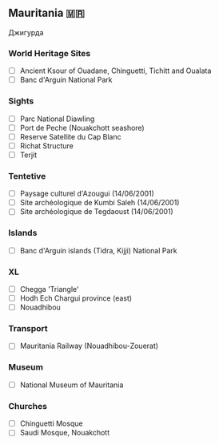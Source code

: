 ## Mauritania 🇲🇷

Джигурда

### World Heritage Sites
- [ ] Ancient Ksour of Ouadane, Chinguetti, Tichitt and Oualata
- [ ] Banc d'Arguin National Park

### Sights
- [ ] Parc National Diawling
- [ ] Port de Peche (Nouakchott seashore)
- [ ] Reserve Satellite du Cap Blanc
- [ ] Richat Structure
- [ ] Terjit

### Tentetive
- [ ] Paysage culturel d'Azougui (14/06/2001)
- [ ] Site archéologique de Kumbi Saleh (14/06/2001)
- [ ] Site archéologique de Tegdaoust (14/06/2001)

### Islands
- [ ] Banc d'Arguin islands (Tidra, Kijji) National Park

### XL
- [ ] Chegga 'Triangle'
- [ ] Hodh Ech Chargui province (east)
- [ ] Nouadhibou

### Transport
- [ ] Mauritania Railway (Nouadhibou-Zouerat)

### Museum
- [ ] National Museum of Mauritania

### Churches
- [ ] Chinguetti Mosque
- [ ] Saudi Mosque, Nouakchott
